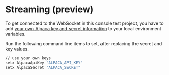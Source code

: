 # Streaming (preview)

To get connected to the WebSocket in this console test project, you have to add [your own Alpaca key and secret information](https://alpaca.markets/docs/market-data/getting-started/#creating-an-alpaca-account-and-finding-your-api-keys) to your local environment variables.

Run the following command line items to set, after replacing the secret and key values.

```bash
// use your own keys
setx AlpacaApiKey "ALPACA_API_KEY"
setx AlpacaSecret "ALPACA_SECRET"
```
